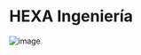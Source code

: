 # HEXA Ingeniería
![image](https://github.com/hexa-ingenieria/.github/assets/106250314/ede53bf2-0bc1-46b3-b89b-066f0a3ef4f0)
